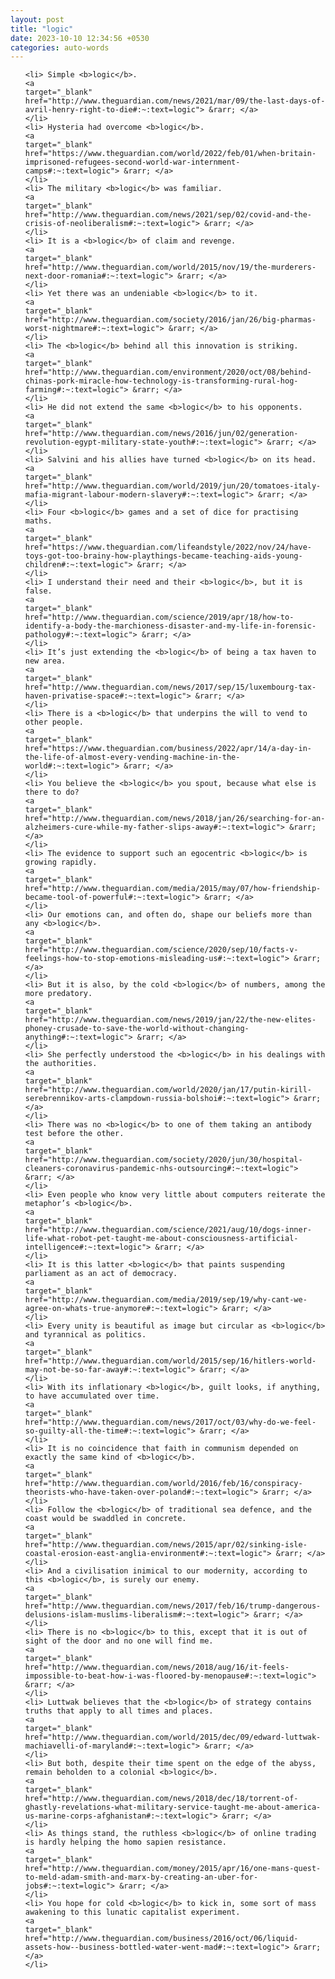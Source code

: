 ```yaml
---
layout: post
title: "logic"
date: 2023-10-10 12:34:56 +0530
categories: auto-words
---
```

<ol>

    <li> Simple <b>logic</b>.
    <a 
    target="_blank" 
    href="http://www.theguardian.com/news/2021/mar/09/the-last-days-of-avril-henry-right-to-die#:~:text=logic"> &rarr; </a>
    </li>
    <li> Hysteria had overcome <b>logic</b>.
    <a 
    target="_blank" 
    href="https://www.theguardian.com/world/2022/feb/01/when-britain-imprisoned-refugees-second-world-war-internment-camps#:~:text=logic"> &rarr; </a>
    </li>
    <li> The military <b>logic</b> was familiar.
    <a 
    target="_blank" 
    href="http://www.theguardian.com/news/2021/sep/02/covid-and-the-crisis-of-neoliberalism#:~:text=logic"> &rarr; </a>
    </li>
    <li> It is a <b>logic</b> of claim and revenge.
    <a 
    target="_blank" 
    href="http://www.theguardian.com/world/2015/nov/19/the-murderers-next-door-romania#:~:text=logic"> &rarr; </a>
    </li>
    <li> Yet there was an undeniable <b>logic</b> to it.
    <a 
    target="_blank" 
    href="http://www.theguardian.com/society/2016/jan/26/big-pharmas-worst-nightmare#:~:text=logic"> &rarr; </a>
    </li>
    <li> The <b>logic</b> behind all this innovation is striking.
    <a 
    target="_blank" 
    href="http://www.theguardian.com/environment/2020/oct/08/behind-chinas-pork-miracle-how-technology-is-transforming-rural-hog-farming#:~:text=logic"> &rarr; </a>
    </li>
    <li> He did not extend the same <b>logic</b> to his opponents.
    <a 
    target="_blank" 
    href="http://www.theguardian.com/news/2016/jun/02/generation-revolution-egypt-military-state-youth#:~:text=logic"> &rarr; </a>
    </li>
    <li> Salvini and his allies have turned <b>logic</b> on its head.
    <a 
    target="_blank" 
    href="http://www.theguardian.com/world/2019/jun/20/tomatoes-italy-mafia-migrant-labour-modern-slavery#:~:text=logic"> &rarr; </a>
    </li>
    <li> Four <b>logic</b> games and a set of dice for practising maths.
    <a 
    target="_blank" 
    href="https://www.theguardian.com/lifeandstyle/2022/nov/24/have-toys-got-too-brainy-how-playthings-became-teaching-aids-young-children#:~:text=logic"> &rarr; </a>
    </li>
    <li> I understand their need and their <b>logic</b>, but it is false.
    <a 
    target="_blank" 
    href="http://www.theguardian.com/science/2019/apr/18/how-to-identify-a-body-the-marchioness-disaster-and-my-life-in-forensic-pathology#:~:text=logic"> &rarr; </a>
    </li>
    <li> It’s just extending the <b>logic</b> of being a tax haven to new area.
    <a 
    target="_blank" 
    href="http://www.theguardian.com/news/2017/sep/15/luxembourg-tax-haven-privatise-space#:~:text=logic"> &rarr; </a>
    </li>
    <li> There is a <b>logic</b> that underpins the will to vend to other people.
    <a 
    target="_blank" 
    href="https://www.theguardian.com/business/2022/apr/14/a-day-in-the-life-of-almost-every-vending-machine-in-the-world#:~:text=logic"> &rarr; </a>
    </li>
    <li> You believe the <b>logic</b> you spout, because what else is there to do?
    <a 
    target="_blank" 
    href="http://www.theguardian.com/news/2018/jan/26/searching-for-an-alzheimers-cure-while-my-father-slips-away#:~:text=logic"> &rarr; </a>
    </li>
    <li> The evidence to support such an egocentric <b>logic</b> is growing rapidly.
    <a 
    target="_blank" 
    href="http://www.theguardian.com/media/2015/may/07/how-friendship-became-tool-of-powerful#:~:text=logic"> &rarr; </a>
    </li>
    <li> Our emotions can, and often do, shape our beliefs more than any <b>logic</b>.
    <a 
    target="_blank" 
    href="http://www.theguardian.com/science/2020/sep/10/facts-v-feelings-how-to-stop-emotions-misleading-us#:~:text=logic"> &rarr; </a>
    </li>
    <li> But it is also, by the cold <b>logic</b> of numbers, among the more predatory.
    <a 
    target="_blank" 
    href="http://www.theguardian.com/news/2019/jan/22/the-new-elites-phoney-crusade-to-save-the-world-without-changing-anything#:~:text=logic"> &rarr; </a>
    </li>
    <li> She perfectly understood the <b>logic</b> in his dealings with the authorities.
    <a 
    target="_blank" 
    href="http://www.theguardian.com/world/2020/jan/17/putin-kirill-serebrennikov-arts-clampdown-russia-bolshoi#:~:text=logic"> &rarr; </a>
    </li>
    <li> There was no <b>logic</b> to one of them taking an antibody test before the other.
    <a 
    target="_blank" 
    href="http://www.theguardian.com/society/2020/jun/30/hospital-cleaners-coronavirus-pandemic-nhs-outsourcing#:~:text=logic"> &rarr; </a>
    </li>
    <li> Even people who know very little about computers reiterate the metaphor’s <b>logic</b>.
    <a 
    target="_blank" 
    href="http://www.theguardian.com/science/2021/aug/10/dogs-inner-life-what-robot-pet-taught-me-about-consciousness-artificial-intelligence#:~:text=logic"> &rarr; </a>
    </li>
    <li> It is this latter <b>logic</b> that paints suspending parliament as an act of democracy.
    <a 
    target="_blank" 
    href="http://www.theguardian.com/media/2019/sep/19/why-cant-we-agree-on-whats-true-anymore#:~:text=logic"> &rarr; </a>
    </li>
    <li> Every unity is beautiful as image but circular as <b>logic</b> and tyrannical as politics.
    <a 
    target="_blank" 
    href="http://www.theguardian.com/world/2015/sep/16/hitlers-world-may-not-be-so-far-away#:~:text=logic"> &rarr; </a>
    </li>
    <li> With its inflationary <b>logic</b>, guilt looks, if anything, to have accumulated over time.
    <a 
    target="_blank" 
    href="http://www.theguardian.com/news/2017/oct/03/why-do-we-feel-so-guilty-all-the-time#:~:text=logic"> &rarr; </a>
    </li>
    <li> It is no coincidence that faith in communism depended on exactly the same kind of <b>logic</b>.
    <a 
    target="_blank" 
    href="http://www.theguardian.com/world/2016/feb/16/conspiracy-theorists-who-have-taken-over-poland#:~:text=logic"> &rarr; </a>
    </li>
    <li> Follow the <b>logic</b> of traditional sea defence, and the coast would be swaddled in concrete.
    <a 
    target="_blank" 
    href="http://www.theguardian.com/news/2015/apr/02/sinking-isle-coastal-erosion-east-anglia-environment#:~:text=logic"> &rarr; </a>
    </li>
    <li> And a civilisation inimical to our modernity, according to this <b>logic</b>, is surely our enemy.
    <a 
    target="_blank" 
    href="http://www.theguardian.com/news/2017/feb/16/trump-dangerous-delusions-islam-muslims-liberalism#:~:text=logic"> &rarr; </a>
    </li>
    <li> There is no <b>logic</b> to this, except that it is out of sight of the door and no one will find me.
    <a 
    target="_blank" 
    href="http://www.theguardian.com/news/2018/aug/16/it-feels-impossible-to-beat-how-i-was-floored-by-menopause#:~:text=logic"> &rarr; </a>
    </li>
    <li> Luttwak believes that the <b>logic</b> of strategy contains truths that apply to all times and places.
    <a 
    target="_blank" 
    href="http://www.theguardian.com/world/2015/dec/09/edward-luttwak-machiavelli-of-maryland#:~:text=logic"> &rarr; </a>
    </li>
    <li> But both, despite their time spent on the edge of the abyss, remain beholden to a colonial <b>logic</b>.
    <a 
    target="_blank" 
    href="http://www.theguardian.com/news/2018/dec/18/torrent-of-ghastly-revelations-what-military-service-taught-me-about-america-us-marine-corps-afghanistan#:~:text=logic"> &rarr; </a>
    </li>
    <li> As things stand, the ruthless <b>logic</b> of online trading is hardly helping the homo sapien resistance.
    <a 
    target="_blank" 
    href="http://www.theguardian.com/money/2015/apr/16/one-mans-quest-to-meld-adam-smith-and-marx-by-creating-an-uber-for-jobs#:~:text=logic"> &rarr; </a>
    </li>
    <li> You hope for cold <b>logic</b> to kick in, some sort of mass awakening to this lunatic capitalist experiment.
    <a 
    target="_blank" 
    href="http://www.theguardian.com/business/2016/oct/06/liquid-assets-how--business-bottled-water-went-mad#:~:text=logic"> &rarr; </a>
    </li>